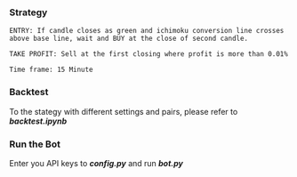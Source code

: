 ### Strategy

    ENTRY: If candle closes as green and ichimoku conversion line crosses above base line, wait and BUY at the close of second candle.
    
    TAKE PROFIT: Sell at the first closing where profit is more than 0.01%

    Time frame: 15 Minute

### Backtest 
To the stategy with different settings and pairs, please refer to ***backtest.ipynb***

### Run the Bot
Enter you API keys to ***config.py*** and run ***bot.py***
